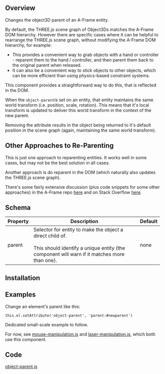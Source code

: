## Overview

Changes the object3D parent of an A-Frame entity.

By default, the THREE.js scene graph of Object3Ds matches the A-Frame DOM hierarchy.  However there are specific cases where it can be helpful to rearrange the THREE.js scene graph, without modifying the A-Frame DOM hierarchy, for example:

- This provides a convenient way to grab objects with a hand or controller - reparent them to the hand / controller, and then parent them back to the original parent when released.
- It can also be a convenient way to stick objects to other objects, which can be more efficient than using physics-based constraint systems.

This component provides a straightforward way to do this, that is reflected in the DOM.

When the `object-parent`is set on an entity, that entity maintains the same world transform (i.e. position, scale, rotation).  This means that it's local transform is updated to deliver this world transform in the context of the new parent.

Removing the attribute results in the object being returned to it's default position in the scene graph (again, maintaining the same world transform).



## Other Approaches to Re-Parenting

This is just one approach to reparenting entities.  It works well in some cases, but may not be the best solution in all cases.

Another approach is do reparent in the DOM (which naturally also updates the THREE.js scene graph).

There's some fairly extensive discussion (plus code snippets for some other approaches) in the A-Frame repo [here](https://github.com/aframevr/aframe/issues/2425) and on Stack Overflow [here](https://stackoverflow.com/questions/65538916/aframe-reparenting-an-element-keeping-its-world-position-rotation/65554657#65554657).



## Schema

| Property | Description                                                  | Default |
| -------- | ------------------------------------------------------------ | ------- |
| parent   | Selector for entity to make the object a direct child of.<br /><br />This should identify a unique entity (the component will warn if it matches more than one). | none    |



## Installation

<script src="https://cdn.jsdelivr.net/gh/diarmidmackenzie/aframe-examples@latest/components/object-parent.min.js"></script>



## Examples

Change an element's parent like this:

```
this.el.setAttribute('object-parent', 'parent:#newparent')
```

Dedicated small-scale example to follow.

For now, see [mouse-manipulation.js](https://github.com/diarmidmackenzie/aframe-examples/blob/main/components/mouse-manipulation.js) and [laser-manipulation.js](https://github.com/diarmidmackenzie/aframe-examples/blob/main/components/laser-manipulation.js), which both use this component.

## Code

[object-parent.js](https://github.com/diarmidmackenzie/aframe-examples/blob/main/components/object-parent.js)